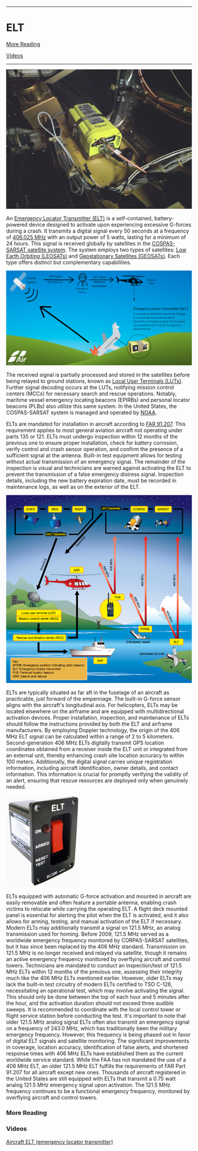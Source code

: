 ------------------------------------------------------------------------------------------------------------
# ELT 

[More Reading](https://github.com/flyn28261/DuncanU/blob/main/ELT/README.md#more-reading)

[Videos](https://github.com/flyn28261/DuncanU/blob/main/ELT/README.md#videos)

------------------------------------------------------------------------------------------------------------

![](p1comr3m5eo91eb7fsh1l7brpv7.jpg)

An [Emergency Locator Transmitter (ELT)](https://en.wikipedia.org/wiki/Emergency_locator_transmitter) is a self-contained, battery-powered device designed to activate upon experiencing excessive G-forces during a crash. It transmits a digital signal every 50 seconds at a frequency of [406.025 MHz](https://en.wikipedia.org/wiki/Megahertz) with an output power of 5 watts, lasting for a minimum of 24 hours. This signal is received globally by satellites in the [COSPAS-SARSAT satellite system](https://en.wikipedia.org/wiki/COSPAS-SARSAT). The system employs two types of satellites: [Low Earth Orbiting (LEOSATs)](https://en.wikipedia.org/wiki/Low_Earth_orbit) and [Geostationary Satellites (GEOSATs)](https://en.wikipedia.org/wiki/Geostationary_satellite). Each type offers distinct but complementary capabilities.

![](how-does-an-elt-work.png)

The received signal is partially processed and stored in the satellites before being relayed to ground stations, known as [Local User Terminals (LUTs)](https://en.wikipedia.org/wiki/Local_User_Terminal). Further signal decoding occurs at the LUTs, notifying mission control centers (MCCs) for necessary search and rescue operations. Notably, maritime vessel emergency locating beacons (EPIRBs) and personal locator beacons (PLBs) also utilize this same system. In the United States, the COSPAS-SARSAT system is managed and operated by [NOAA](https://en.wikipedia.org/wiki/National_Oceanic_and_Atmospheric_Administration).

ELTs are mandated for installation in aircraft according to [FAR 91.207](https://en.wikipedia.org/wiki/Federal_Aviation_Regulations). This requirement applies to most general aviation aircraft not operating under parts 135 or 121. ELTs must undergo inspection within 12 months of the previous one to ensure proper installation, check for battery corrosion, verify control and crash sensor operation, and confirm the presence of a sufficient signal at the antenna. Built-in test equipment allows for testing without actual transmission of an emergency signal. The remainder of the inspection is visual and technicians are warned against activating the ELT to prevent the transmission of a false emergency distress signal. Inspection details, including the new battery expiration date, must be recorded in maintenance logs, as well as on the exterior of the ELT.

![](148.png)

ELTs are typically situated as far aft in the fuselage of an aircraft as practicable, just forward of the empennage. The built-in G-force sensor aligns with the aircraft's longitudinal axis. For helicopters, ELTs may be located elsewhere on the airframe and are equipped with multidirectional activation devices. Proper installation, inspection, and maintenance of ELTs should follow the instructions provided by both the ELT and airframe manufacturers. By employing Doppler technology, the origin of the 406 MHz ELT signal can be calculated within a range of 2 to 5 kilometers. Second-generation 406 MHz ELTs digitally transmit GPS location coordinates obtained from a receiver inside the ELT unit or integrated from an external unit, thereby enhancing crash site location accuracy to within 100 meters. Additionally, the digital signal carries unique registration information, including aircraft identification, owner details, and contact information. This information is crucial for promptly verifying the validity of an alert, ensuring that rescue resources are deployed only when genuinely needed.

![](ELT.jpg)

ELTs equipped with automatic G-force activation and mounted in aircraft are easily removable and often feature a portable antenna, enabling crash victims to relocate while carrying the operating ELT. A flight deck mounted panel is essential for alerting the pilot when the ELT is activated, and it also allows for arming, testing, and manual activation of the ELT if necessary. Modern ELTs may additionally transmit a signal on 121.5 MHz, an analog transmission used for homing. Before 2009, 121.5 MHz served as a worldwide emergency frequency monitored by CORPAS-SARSAT satellites, but it has since been replaced by the 406 MHz standard. Transmission on 121.5 MHz is no longer received and relayed via satellite, though it remains an active emergency frequency monitored by overflying aircraft and control towers. Technicians are mandated to conduct an inspection/test of 121.5 MHz ELTs within 12 months of the previous one, assessing their integrity much like the 406 MHz ELTs mentioned earlier. However, older ELTs may lack the built-in test circuitry of modern ELTs certified to TSO C-126, necessitating an operational test, which may involve activating the signal. This should only be done between the top of each hour and 5 minutes after the hour, and the activation duration should not exceed three audible sweeps. It is recommended to coordinate with the local control tower or flight service station before conducting the test. It's important to note that older 121.5 MHz analog signal ELTs often also transmit an emergency signal on a frequency of 243.0 MHz, which has traditionally been the military emergency frequency. However, this frequency is being phased out in favor of digital ELT signals and satellite monitoring. The significant improvements in coverage, location accuracy, identification of false alerts, and shortened response times with 406 MHz ELTs have established them as the current worldwide service standard. While the FAA has not mandated the use of a 406 MHz ELT, an older 121.5 MHz ELT fulfills the requirements of FAR Part 91.207 for all aircraft except new ones. Thousands of aircraft registered in the United States are still equipped with ELTs that transmit a 0.75 watt analog 121.5 MHz emergency signal upon activation. The 121.5 MHz frequency continues to be a functional emergency frequency, monitored by overflying aircraft and control towers.





### More Reading

### Videos

[Aircraft ELT (emergency locator transmitter)](https://youtu.be/4vT8DBfdG_8?si=R4j2Q-E6F2AMBfqY)

